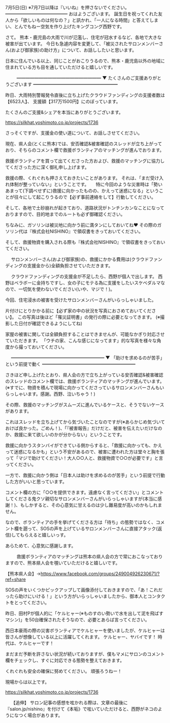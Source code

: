 7月5日(日) ※7月7日以降は『いいね』を押さないでください。
━━━━━━━━━━━━━━
おはようございます。
誕生日を祝ってくれた友人から「欲しいものは何なの？」と訊かれ、「一人になる時間」と答えてしまい、とんでもねー空気を作り上げたキングコング西野です。

さて。
熊本・鹿児島の大雨で川が氾濫し、住宅が冠水するなど、各地で大きな被害が出ています。
今日も急遽内容を変更して、「被災されたサロンメンバーさん(および御家族)の助け方」について、お話ししたいと思います。

日本に住んでいる以上、同じことがおこりうるので、熊本・鹿児島以外の地域に住まれている方も目を通していただけると嬉しいです。

　
　
━━━━━━━━━━━━━━━━━━━
▼ たくさんのご支援ありがとうございます
━━━━━━━━━━━━━━━━━━━

昨日、大雨特別警報発令直後に立ち上げたクラウドファンディングの支援者数は【6523人】、
支援額【317万1500円】にのぼっています。

たくさんのご支援&シェアを本当にありがとうございます。

https://silkhat.yoshimoto.co.jp/projects/1736

さっそくですが、支援金の使い道について、お話しさせてください。

現在、県人会(とくに熊本)では、安否確認&被害確認のスレッドが立ち上がっており、そちらのコメント欄で救援ボランティアのマッチングが進んでおります。

救援ボランティアを買って出てくださった方および、救援のマッチングに協力してくださった方に深く御礼申し上げます。

救援の際、くれぐれも押さえておきたいことがあります。
それは、「まだ受け入れ体制が整っていない」ということです。
　
特に今回のような災害時は「勢いあまって(下調べせずに)救援に向かったものの、かえって迷惑になる」ということが往々にして起こりうるので【必ず事前連絡をして】行動してください。

そして、各地で土砂崩れが起きており、道路状況がトンチンカンなことになっておりますので、目的地までのルートも必ず御確認ください。

ちなみに、ガソリンは被災地に向かう前に満タンにしておいてね♥️
その際のガソリン代は『株式会社NISHINO』で領収書をきっておいてください。

そして、救援物資を購入される際も『株式会社NISHINO』で領収書をきっておいてください。

　
サロンメンバーさん(および御家族)の、救援にかかる費用は(クラウドファンディングの支援金から)全額負担させていただきます。

　
クラウドファンディングの支援金が不足したら、西野が個人で出します。
西野はベラボーに金持ちですし、女の子にモテる為に支援をしたいスケベダルマなので、一切気を使わないでください(いや、マジで！)。

今回、住宅浸水の被害を受けたサロンメンバーさんがいらっしゃいました。

片付けにとりかかる前に【必ず家の中の状況を写真におさめておいてください】。
この写真は後ほど「罹災証明書」の発行の際に必要となってきます。
(※撮影した日付が確認できるようにしてね)

家屋の被害に関しては全額負担することはできませんが、可能なかぎり対応させていただきます。
「ウチの家、こんな感じになってます」的な写真を様々な角度から撮っておいてください。

　
━━━━━━━━━━━━━━━━━━━━━
▼ 「助けを求めるのが苦手」という前提で動く
━━━━━━━━━━━━━━━━━━━━━

さきほど申し上げたとおり、県人会の方で立ち上がっている安否確認&被害確認のスレッドのコメント欄では、救援ボランティアのマッチングが進んでいます。
(※すでに、物資を積んで現場に向かってくださっているサロンメンバーさんもいらっしゃいます。感謝。西野、泣いちゃう！)

その際、救援のマッチングがスムーズに進んでいるケースと、そうでないケースがあります。

これはスレッドを立ち上げてから気づいたことなのですが(※あらかじめ気づいておけば良かった。ごめん！)、「『被害報告』だけだと、被害を伝えたいだけなのか、救援に来て欲しいのかが分からない」ということです。

救援に向かうスタンバイができている側からすると、「救援に向かっても、かえって迷惑になるかも」という不安があるので、被害に遭われた方は堂々と胸を張って「マジで助けてください！大人○○人と、救援物資で○○が必要です」と言ってください。

一方で、救援に向かう側は「日本人は助けを求めるのが苦手」という前提で行動した方がいいと思っています。

コメント欄の方に「○○を提供できます。遠慮なく言ってください」とコメントしてくださる鬼クソ親切なサロンメンバーさんがいらっしゃいますが(本当に感謝！)、もしかすると、その心意気に甘えるのは少し難易度が高いのかもしれません。

なので、ボランティアの手を挙げてくださる方は「待ち」の態勢ではなく、コメント欄を遡って、SOSの声を上げているサロンメンバーさんに直接アタック(返信)してもらえると嬉しいっす。

あらためて、心意気に感謝します。

　
　
救援ボランティアのマッチングは熊本の県人会の方で常におこなっておりますので、熊本県人会を覗いていただけると嬉しいです。

【熊本県人会】→https://www.facebook.com/groups/249004926230671/?ref=share

SOSの声をいくつかピックアップして画像添付しておきますので、「あ！これだったら助けにいける！」という方がいらっしゃいましたから、御本人とコンタクトをとってください。

昨日、田村Pが個人的に「ケルヒャー(※ものすのい勢いで水を出して泥を飛ばすマシン)」を50台確保されたそうなので、必要とあらば言ってください。

西日本豪雨の際の災害ボランティアでケルヒャーを使いましたが、ケルヒャーは皆さんが想像している以上に活躍してくれます。
ケルヒャー、ヤバイです！
時代は、ケルヒャーです！

まだまだ予断を許さない状況が続いておりますが、僕もマメにサロンのコメント欄をチェックし、すぐに対応できる態勢を整えておきます。

くれぐれも安全の確保に努めてください。
頑張ろうねー！

現場からは以上です。

https://silkhat.yoshimoto.co.jp/projects/1736

　
【追伸】
サロン記事の感想を呟かれる際は、文章の最後に『salon.jp/nishino』を付けて《本垢》で呟いていただけると、西野がネコのようになつく場合があります。
